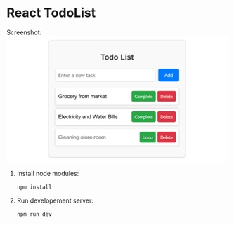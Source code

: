 # React TodoList


Screenshot:
![alt text](image.png)

1.  Install node modules:
    ```bash
    npm install
    ```

2.  Run developement server:
    ```bash
    npm run dev
    ```
